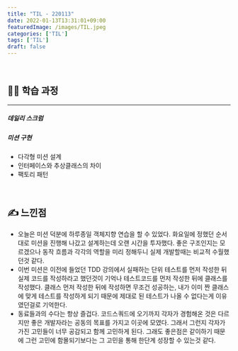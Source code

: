```yaml
---
title: "TIL - 220113"
date: 2022-01-13T13:31:01+09:00
featuredImage: /images/TIL.jpeg
categories: ['TIL']
tags: ['TIL']
draft: false
---
```



<br>

<!--more-->



## 👨‍💻 학습 과정

---

##### 데일리 스크럼
##### 미션 구현
- 다각형 미션 설계
- 인터페이스와 추상클래스의 차이
- 팩토리 패턴

<br>

## ✍ 느낀점

- 오늘은 미션 덕분에 하루종일 객체지향 연습을 할 수 있었다. 화요일에 정했던 순서대로 미션을 진행해 나갔고 설계하는데 오랜 시간을 투자했다.
좋은 구조인지는 모르겠으나 동작 흐름과 각각의 역할을 미리 정해두니 실제 개발할때는 비교적 수월했던것 같다.
- 이번 미션은 이전에 들었던 TDD 강의에서 실패하는 단위 테스트를 먼저 작성한 뒤 실제 코드를 작성하라고 했던것이 기억나 테스트코드를 먼저 작성한 뒤에 클래스를 작성했다. 
클래스 먼저 작성한 뒤에 작성하면 무조건 성공하는, 내가 이미 짠 클래스에 맞게 테스트를 작성하게 되기 때문에 제대로 된 테스트가 나올 수 없다는게 이유였던걸로 기억한다.
- 동료들과의 수다는 항상 즐겁다. 코드스쿼드에 오기까지 각자가 경험해온 것은 다르지만 좋은 개발자라는 공동의 목표를 가지고 이곳에 모였다.
그래서 그런지 각자가 가진 고민들이 너무 공감되고 함께 고민하게 된다. 그래도 좋은점은 같이하기 때문에 그런 고민에 함몰되기보다는 그 고민을 통해 한단계 성장할 수 있는것 같다.